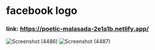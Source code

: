 # facebook logo
### link: https://poetic-malasada-2e1a1b.netlify.app/


![Screenshot (4486)](https://user-images.githubusercontent.com/98692376/194296734-ed57b9bf-d243-4213-830d-97d403fb186d.png)
![Screenshot (4487)](https://user-images.githubusercontent.com/98692376/194296756-737b8bfd-fead-4d2c-9af2-cd798a9a87eb.png)
